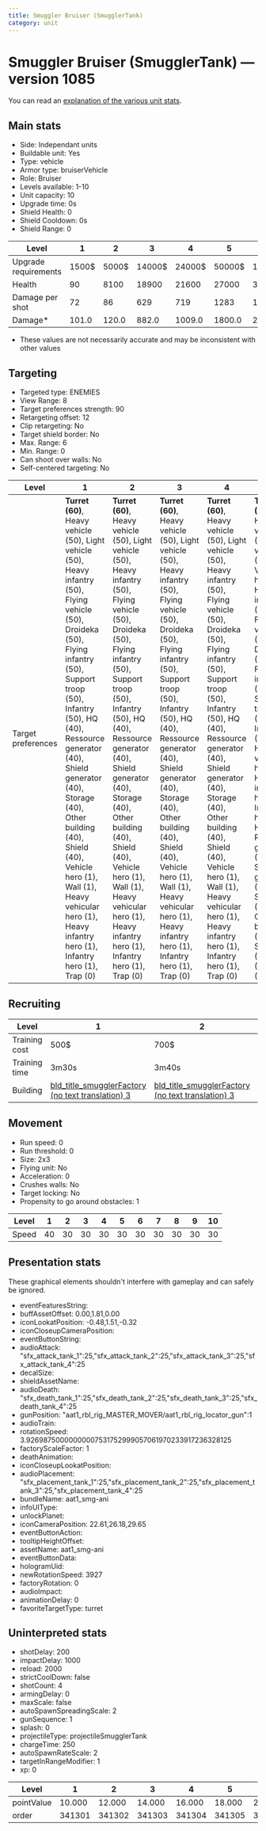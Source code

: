 ```yaml
---
title: Smuggler Bruiser (SmugglerTank)
category: unit
---
```


# Smuggler Bruiser (SmugglerTank) — version 1085

You can read an [explanation  of the various unit stats](unitexplained.md).

## Main stats

  * Side: Independant units
  * Buildable unit: Yes
  * Type: vehicle
  * Armor type: bruiserVehicle
  * Role: Bruiser
  * Levels available: 1-10
  * Unit capacity: 10
  * Upgrade time: 0s
  * Shield Health: 0
  * Shield Cooldown: 0s
  * Shield Range: 0

|Level               |1    |2    |3     |4     |5     |6      |7      |8      |9       |10      |
|--------------------|-----|-----|------|------|------|-------|-------|-------|--------|--------|
|Upgrade requirements|1500$|5000$|14000$|24000$|50000$|100000$|200000$|750000$|2000000$|4000000$|
|Health              |90   |8100 |18900 |21600 |27000 |30000  |33000  |36000  |39000   |45000   |
|Damage per shot     |72   |86   |629   |719   |1283  |1425   |1568   |1710   |1853    |2138    |
|Damage*             |101.0|120.0|882.0 |1009.0|1800.0|2000.0 |2200.0 |2400.0 |2600.0  |3000.0  |

* These values are not necessarily accurate and may be inconsistent with other values

## Targeting

  * Targeted type: ENEMIES
  * View Range: 8
  * Target preferences strength: 90
  * Retargeting offset: 12
  * Clip retargeting: No
  * Target shield border: No
  * Max. Range: 6
  * Min. Range: 0
  * Can shoot over walls: No
  * Self-centered targeting: No

|Level             |1                                                                                                                                                                                                                                                                                                                                                                                              |2                                                                                                                                                                                                                                                                                                                                                                                              |3                                                                                                                                                                                                                                                                                                                                                                                              |4                                                                                                                                                                                                                                                                                                                                                                                              |5                                                                                                                                                                                                                                                                                                                                                                                                  |6                                                                                                                                                                                                                                                                                                                                                                                                  |7                                                                                                                                                                                                                                                                                                                                                                                                  |8                                                                                                                                                                                                                                                                                                                                                                                                  |9                                                                                                                                                                                                                                                                                                                                                                                                  |10                                                                                                                                                                                                                                                                                                                                                                                                 |
|------------------|-----------------------------------------------------------------------------------------------------------------------------------------------------------------------------------------------------------------------------------------------------------------------------------------------------------------------------------------------------------------------------------------------|-----------------------------------------------------------------------------------------------------------------------------------------------------------------------------------------------------------------------------------------------------------------------------------------------------------------------------------------------------------------------------------------------|-----------------------------------------------------------------------------------------------------------------------------------------------------------------------------------------------------------------------------------------------------------------------------------------------------------------------------------------------------------------------------------------------|-----------------------------------------------------------------------------------------------------------------------------------------------------------------------------------------------------------------------------------------------------------------------------------------------------------------------------------------------------------------------------------------------|---------------------------------------------------------------------------------------------------------------------------------------------------------------------------------------------------------------------------------------------------------------------------------------------------------------------------------------------------------------------------------------------------|---------------------------------------------------------------------------------------------------------------------------------------------------------------------------------------------------------------------------------------------------------------------------------------------------------------------------------------------------------------------------------------------------|---------------------------------------------------------------------------------------------------------------------------------------------------------------------------------------------------------------------------------------------------------------------------------------------------------------------------------------------------------------------------------------------------|---------------------------------------------------------------------------------------------------------------------------------------------------------------------------------------------------------------------------------------------------------------------------------------------------------------------------------------------------------------------------------------------------|---------------------------------------------------------------------------------------------------------------------------------------------------------------------------------------------------------------------------------------------------------------------------------------------------------------------------------------------------------------------------------------------------|---------------------------------------------------------------------------------------------------------------------------------------------------------------------------------------------------------------------------------------------------------------------------------------------------------------------------------------------------------------------------------------------------|
|Target preferences|**Turret (60)**, Heavy vehicle (50), Light vehicle (50), Heavy infantry (50), Flying vehicle (50), Droideka (50), Flying infantry (50), Support troop (50), Infantry (50), HQ (40), Ressource generator (40), Shield generator (40), Storage (40), Other building (40), Shield (40), Vehicle hero (1), Wall (1), Heavy vehicular hero (1), Heavy infantry hero (1), Infantry hero (1), Trap (0)|**Turret (60)**, Heavy vehicle (50), Light vehicle (50), Heavy infantry (50), Flying vehicle (50), Droideka (50), Flying infantry (50), Support troop (50), Infantry (50), HQ (40), Ressource generator (40), Shield generator (40), Storage (40), Other building (40), Shield (40), Vehicle hero (1), Wall (1), Heavy vehicular hero (1), Heavy infantry hero (1), Infantry hero (1), Trap (0)|**Turret (60)**, Heavy vehicle (50), Light vehicle (50), Heavy infantry (50), Flying vehicle (50), Droideka (50), Flying infantry (50), Support troop (50), Infantry (50), HQ (40), Ressource generator (40), Shield generator (40), Storage (40), Other building (40), Shield (40), Vehicle hero (1), Wall (1), Heavy vehicular hero (1), Heavy infantry hero (1), Infantry hero (1), Trap (0)|**Turret (60)**, Heavy vehicle (50), Light vehicle (50), Heavy infantry (50), Flying vehicle (50), Droideka (50), Flying infantry (50), Support troop (50), Infantry (50), HQ (40), Ressource generator (40), Shield generator (40), Storage (40), Other building (40), Shield (40), Vehicle hero (1), Wall (1), Heavy vehicular hero (1), Heavy infantry hero (1), Infantry hero (1), Trap (0)|**Turret (60)**, Heavy vehicle (50), Light vehicle (50), Vehicle hero (50), Heavy infantry (50), Flying vehicle (50), Droideka (50), Flying infantry (50), Support troop (50), Infantry (50), Heavy vehicular hero (50), Heavy infantry hero (50), Infantry hero (50), HQ (40), Ressource generator (40), Shield generator (40), Storage (40), Other building (40), Shield (40), Wall (1), Trap (0)|**Turret (60)**, Heavy vehicle (50), Light vehicle (50), Vehicle hero (50), Heavy infantry (50), Flying vehicle (50), Droideka (50), Flying infantry (50), Support troop (50), Infantry (50), Heavy vehicular hero (50), Heavy infantry hero (50), Infantry hero (50), HQ (40), Ressource generator (40), Shield generator (40), Storage (40), Other building (40), Shield (40), Wall (1), Trap (0)|**Turret (60)**, Heavy vehicle (50), Light vehicle (50), Vehicle hero (50), Heavy infantry (50), Flying vehicle (50), Droideka (50), Flying infantry (50), Support troop (50), Infantry (50), Heavy vehicular hero (50), Heavy infantry hero (50), Infantry hero (50), HQ (40), Ressource generator (40), Shield generator (40), Storage (40), Other building (40), Shield (40), Wall (1), Trap (0)|**Turret (60)**, Heavy vehicle (50), Light vehicle (50), Vehicle hero (50), Heavy infantry (50), Flying vehicle (50), Droideka (50), Flying infantry (50), Support troop (50), Infantry (50), Heavy vehicular hero (50), Heavy infantry hero (50), Infantry hero (50), HQ (40), Ressource generator (40), Shield generator (40), Storage (40), Other building (40), Shield (40), Wall (1), Trap (0)|**Turret (60)**, Heavy vehicle (50), Light vehicle (50), Vehicle hero (50), Heavy infantry (50), Flying vehicle (50), Droideka (50), Flying infantry (50), Support troop (50), Infantry (50), Heavy vehicular hero (50), Heavy infantry hero (50), Infantry hero (50), HQ (40), Ressource generator (40), Shield generator (40), Storage (40), Other building (40), Shield (40), Wall (1), Trap (0)|**Turret (60)**, Heavy vehicle (50), Light vehicle (50), Vehicle hero (50), Heavy infantry (50), Flying vehicle (50), Droideka (50), Flying infantry (50), Support troop (50), Infantry (50), Heavy vehicular hero (50), Heavy infantry hero (50), Infantry hero (50), HQ (40), Ressource generator (40), Shield generator (40), Storage (40), Other building (40), Shield (40), Wall (1), Trap (0)|

## Recruiting

|Level        |1                                                                        |2                                                                        |3                                                                        |4                                                                        |5                                                                        |6                                                                        |7                                                                        |8                                                                        |9                                                                        |10                                                                        |
|-------------|-------------------------------------------------------------------------|-------------------------------------------------------------------------|-------------------------------------------------------------------------|-------------------------------------------------------------------------|-------------------------------------------------------------------------|-------------------------------------------------------------------------|-------------------------------------------------------------------------|-------------------------------------------------------------------------|-------------------------------------------------------------------------|--------------------------------------------------------------------------|
|Training cost|500$                                                                     |700$                                                                     |900$                                                                     |1100$                                                                    |1300$                                                                    |1500$                                                                    |1700$                                                                    |1900$                                                                    |2100$                                                                    |2300$                                                                     |
|Training time|3m30s                                                                    |3m40s                                                                    |3m50s                                                                    |4m                                                                       |4m10s                                                                    |4m20s                                                                    |4m30s                                                                    |4m40s                                                                    |4m50s                                                                    |5m                                                                        |
|Building     |[bld_title_smugglerFactory (no text translation) 3](smugglerFactory.html)|[bld_title_smugglerFactory (no text translation) 3](smugglerFactory.html)|[bld_title_smugglerFactory (no text translation) 3](smugglerFactory.html)|[bld_title_smugglerFactory (no text translation) 4](smugglerFactory.html)|[bld_title_smugglerFactory (no text translation) 5](smugglerFactory.html)|[bld_title_smugglerFactory (no text translation) 6](smugglerFactory.html)|[bld_title_smugglerFactory (no text translation) 7](smugglerFactory.html)|[bld_title_smugglerFactory (no text translation) 8](smugglerFactory.html)|[bld_title_smugglerFactory (no text translation) 9](smugglerFactory.html)|[bld_title_smugglerFactory (no text translation) 10](smugglerFactory.html)|

## Movement

  * Run speed: 0
  * Run threshold: 0
  * Size: 2x3
  * Flying unit: No
  * Acceleration: 0
  * Crushes walls: No
  * Target locking: No
  * Propensity to go around obstacles: 1

|Level|1 |2 |3 |4 |5 |6 |7 |8 |9 |10|
|-----|--|--|--|--|--|--|--|--|--|--|
|Speed|40|30|30|30|30|30|30|30|30|30|

## Presentation stats

These graphical elements shouldn't interfere with gameplay and can safely be ignored.

  * eventFeaturesString: 
  * buffAssetOffset: 0.00,1.81,0.00
  * iconLookatPosition: -0.48,1.51,-0.32
  * iconCloseupCameraPosition: 
  * eventButtonString: 
  * audioAttack: "sfx_attack_tank_1":25,"sfx_attack_tank_2":25,"sfx_attack_tank_3":25,"sfx_attack_tank_4":25
  * decalSize: 
  * shieldAssetName: 
  * audioDeath: "sfx_death_tank_1":25,"sfx_death_tank_2":25,"sfx_death_tank_3":25,"sfx_death_tank_4":25
  * gunPosition: "aat1_rbl_rig_MASTER_MOVER/aat1_rbl_rig_locator_gun":1
  * audioTrain: 
  * rotationSpeed: 3.92698750000000007531752999057061970233917236328125
  * factoryScaleFactor: 1
  * deathAnimation: 
  * iconCloseupLookatPosition: 
  * audioPlacement: "sfx_placement_tank_1":25,"sfx_placement_tank_2":25,"sfx_placement_tank_3":25,"sfx_placement_tank_4":25
  * bundleName: aat1_smg-ani
  * infoUIType: 
  * unlockPlanet: 
  * iconCameraPosition: 22.61,26.18,29.65
  * eventButtonAction: 
  * tooltipHeightOffset: 
  * assetName: aat1_smg-ani
  * eventButtonData: 
  * hologramUid: 
  * newRotationSpeed: 3927
  * factoryRotation: 0
  * audioImpact: 
  * animationDelay: 0
  * favoriteTargetType: turret

## Uninterpreted stats

  * shotDelay: 200
  * impactDelay: 1000
  * reload: 2000
  * strictCoolDown: false
  * shotCount: 4
  * armingDelay: 0
  * maxScale: false
  * autoSpawnSpreadingScale: 2
  * gunSequence: 1
  * splash: 0
  * projectileType: projectileSmugglerTank
  * chargeTime: 250
  * autoSpawnRateScale: 2
  * targetInRangeModifier: 1
  * xp: 0

|Level     |1     |2     |3     |4     |5     |6     |7     |8     |9     |10    |
|----------|------|------|------|------|------|------|------|------|------|------|
|pointValue|10.000|12.000|14.000|16.000|18.000|20.000|22.000|24.000|26.000|30.000|
|order     |341301|341302|341303|341304|341305|341306|341307|341308|341309|341310|

